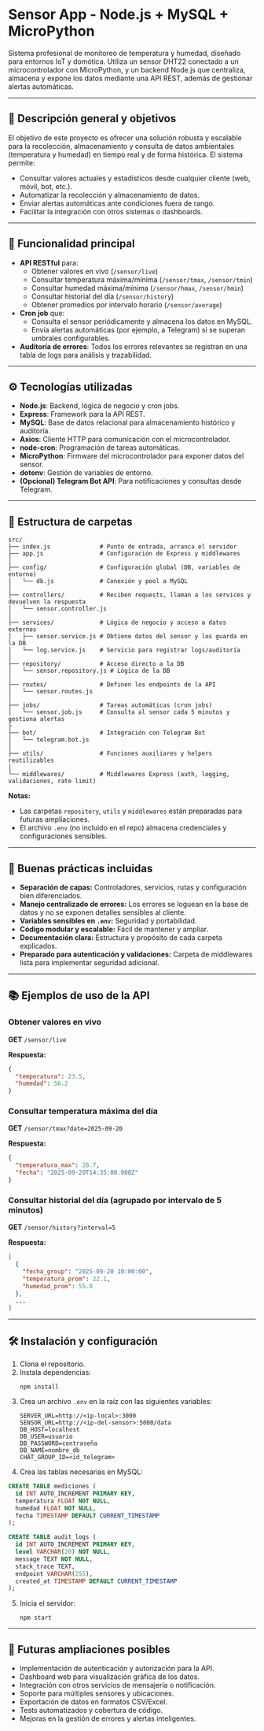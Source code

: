 # Sensor App - Node.js + MySQL + MicroPython

Sistema profesional de monitoreo de temperatura y humedad, diseñado para entornos IoT y domótica. Utiliza un sensor DHT22 conectado a un microcontrolador con MicroPython, y un backend Node.js que centraliza, almacena y expone los datos mediante una API REST, además de gestionar alertas automáticas.

---

## 🚀 Descripción general y objetivos

El objetivo de este proyecto es ofrecer una solución robusta y escalable para la recolección, almacenamiento y consulta de datos ambientales (temperatura y humedad) en tiempo real y de forma histórica. El sistema permite:

- Consultar valores actuales y estadísticos desde cualquier cliente (web, móvil, bot, etc.).
- Automatizar la recolección y almacenamiento de datos.
- Enviar alertas automáticas ante condiciones fuera de rango.
- Facilitar la integración con otros sistemas o dashboards.

---

## 📌 Funcionalidad principal

- **API RESTful** para:
  - Obtener valores en vivo (`/sensor/live`)
  - Consultar temperatura máxima/mínima (`/sensor/tmax`, `/sensor/tmin`)
  - Consultar humedad máxima/mínima (`/sensor/hmax`, `/sensor/hmin`)
  - Consultar historial del día (`/sensor/history`)
  - Obtener promedios por intervalo horario (`/sensor/average`)
- **Cron job** que:
  - Consulta el sensor periódicamente y almacena los datos en MySQL.
  - Envía alertas automáticas (por ejemplo, a Telegram) si se superan umbrales configurables.
- **Auditoría de errores**: Todos los errores relevantes se registran en una tabla de logs para análisis y trazabilidad.

---

## ⚙️ Tecnologías utilizadas

- **Node.js**: Backend, lógica de negocio y cron jobs.
- **Express**: Framework para la API REST.
- **MySQL**: Base de datos relacional para almacenamiento histórico y auditoría.
- **Axios**: Cliente HTTP para comunicación con el microcontrolador.
- **node-cron**: Programación de tareas automáticas.
- **MicroPython**: Firmware del microcontrolador para exponer datos del sensor.
- **dotenv**: Gestión de variables de entorno.
- **(Opcional) Telegram Bot API**: Para notificaciones y consultas desde Telegram.

---

## 📂 Estructura de carpetas

```text
src/
├── index.js              # Punto de entrada, arranca el servidor
├── app.js                # Configuración de Express y middlewares
│
├── config/               # Configuración global (DB, variables de entorno)
│   └── db.js             # Conexión y pool a MySQL
│
├── controllers/          # Reciben requests, llaman a los services y devuelven la respuesta
│   └── sensor.controller.js
│
├── services/             # Lógica de negocio y acceso a datos externos
│   ├── sensor.service.js # Obtiene datos del sensor y los guarda en la DB
│   └── log.service.js    # Servicio para registrar logs/auditoría
│
├── repository/           # Acceso directo a la DB
│   └── sensor.repository.js # Lógica de la DB
│
├── routes/               # Definen los endpoints de la API
│   └── sensor.routes.js
│
├── jobs/                 # Tareas automáticas (cron jobs)
│   └── sensor.job.js     # Consulta al sensor cada 5 minutos y gestiona alertas
├
├── bot/                  # Integración con Telegram Bot
│   └── telegram.bot.js
│
├── utils/                # Funciones auxiliares y helpers reutilizables
│
└── middlewares/          # Middlewares Express (auth, logging, validaciones, rate limit)
```

**Notas:**
- Las carpetas `repository`, `utils` y `middlewares` están preparadas para futuras ampliaciones.
- El archivo `.env` (no incluido en el repo) almacena credenciales y configuraciones sensibles.

---

## 📝 Buenas prácticas incluidas

- **Separación de capas:** Controladores, servicios, rutas y configuración bien diferenciados.
- **Manejo centralizado de errores:** Los errores se loguean en la base de datos y no se exponen detalles sensibles al cliente.
- **Variables sensibles en `.env`:** Seguridad y portabilidad.
- **Código modular y escalable:** Fácil de mantener y ampliar.
- **Documentación clara:** Estructura y propósito de cada carpeta explicados.
- **Preparado para autenticación y validaciones:** Carpeta de middlewares lista para implementar seguridad adicional.

---

## 📚 Ejemplos de uso de la API

### Obtener valores en vivo

**GET** `/sensor/live`

**Respuesta:**
```json
{
  "temperatura": 23.5,
  "humedad": 56.2
}
```

### Consultar temperatura máxima del día

**GET** `/sensor/tmax?date=2025-09-20`

**Respuesta:**
```json
{
  "temperatura_max": 28.7,
  "fecha": "2025-09-20T14:35:00.000Z"
}
```

### Consultar historial del día (agrupado por intervalo de 5 minutos)

**GET** `/sensor/history?interval=5`

**Respuesta:**
```json
[
  {
    "fecha_group": "2025-09-20 10:00:00",
    "temperatura_prom": 22.1,
    "humedad_prom": 55.0
  },
  ...
]
```

---

## 🛠️ Instalación y configuración

1. Clona el repositorio.
2. Instala dependencias:
   ```
   npm install
   ```
3. Crea un archivo `.env` en la raíz con las siguientes variables:
   ```
   SERVER_URL=http://<ip-local>:3000
   SENSOR_URL=http://<ip-del-sensor>:5000/data
   DB_HOST=localhost
   DB_USER=usuario
   DB_PASSWORD=contraseña
   DB_NAME=nombre_db
   CHAT_GROUP_ID=<id_telegram>
   ```
4. Crea las tablas necesarias en MySQL:

```sql
CREATE TABLE mediciones (
  id INT AUTO_INCREMENT PRIMARY KEY,
  temperatura FLOAT NOT NULL,
  humedad FLOAT NOT NULL,
  fecha TIMESTAMP DEFAULT CURRENT_TIMESTAMP
);

CREATE TABLE audit_logs (
  id INT AUTO_INCREMENT PRIMARY KEY,
  level VARCHAR(20) NOT NULL,
  message TEXT NOT NULL,
  stack_trace TEXT,
  endpoint VARCHAR(255),
  created_at TIMESTAMP DEFAULT CURRENT_TIMESTAMP
);
```

5. Inicia el servidor:
   ```
   npm start
   ```

---

## 🔮 Futuras ampliaciones posibles

- Implementación de autenticación y autorización para la API.
- Dashboard web para visualización gráfica de los datos.
- Integración con otros servicios de mensajería o notificación.
- Soporte para múltiples sensores y ubicaciones.
- Exportación de datos en formatos CSV/Excel.
- Tests automatizados y cobertura de código.
- Mejoras en la gestión de errores y alertas inteligentes.
